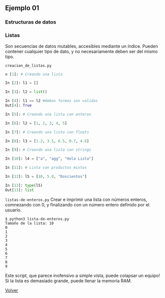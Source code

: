 ## Ejemplo 01

### Estructuras de datos

### Listas
Son secuencias de datos mutables, accesibles mediante un índice. Pueden contener cualquier tipo de dato, y no necesariamente deben ser del mismo tipo.

`creacion_de_listas.py`
```python 
n [1]: # Creando una lista

In [2]: l1 = []

In [3]: l2 = list()

In [4]: l1 == l2 #Ambas formas son validas
Out[4]: True

In [5]: # Creando una lista con enteros

In [6]: l2 = [1, 2, 3, 4, 5]

In [7]: # Creando una lista con floats

In [8]: l3 = [1.2, 3.5, 6.5, 0.7, 4.6]

In [9]: # Creando una lista con strings

In [10]: l4 = ["a", "agg", "Hola Lista"]

In [11]: # Lista con productos mixtos

In [12]: l5 = [10, 5.0, "Doscientos"]

In [13]: type(l5)
Out[13]: list
```

`listas-de-enteros.py`
Crear e imprimir una lista con números enteros, comnezando con 0, y finalizando con un número entero definido por el usuario.

```
$ python3 lista-de-enteros.py
Tamaño de la lista: 10
0
1
2
3
4
5
6
7
8
9
```

Este script, que parece inofensivo a simple vista, puede colapsar un equipo! Si la lista es demasiado grande, puede llenar la memoria RAM.

[Volver](../readme.md)
